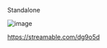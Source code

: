 Standalone


![image](https://github.com/user-attachments/assets/33bc25f3-a896-49b4-bf2c-33d9404bf4fe)


https://streamable.com/dg9o5d
